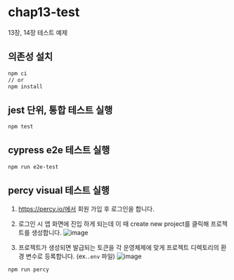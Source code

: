 # chap13-test
13장, 14장 테스트 예제

## 의존성 설치
```sh
npm ci
// or
npm install
```

## jest 단위, 통합 테스트 실행
```sh
npm test
```

## cypress e2e 테스트 실행
```sh
npm run e2e-test
```

## percy visual 테스트 실행
1. https://percy.io/에서 회원 가입 후 로그인을 합니다.
2. 로그인 시 앱 화면에 진입 하게 되는데 이 때 create new project를 클릭해 프로젝트를 생성합니다.
![image](https://user-images.githubusercontent.com/37766175/127075168-ed5f6f70-85bc-47a5-84db-af51a346e288.png)

3. 프로젝트가 생성되면 발급되는 토큰을 각 운영체제에 맞게 프로젝트 디렉토리의 환경 변수로 등록합니다. (ex.`.env` 파일)
![image](https://user-images.githubusercontent.com/37766175/127075185-f12387b5-ed51-48e0-b0d9-341a386ca8a7.png)
 
```sh
npm run percy
```